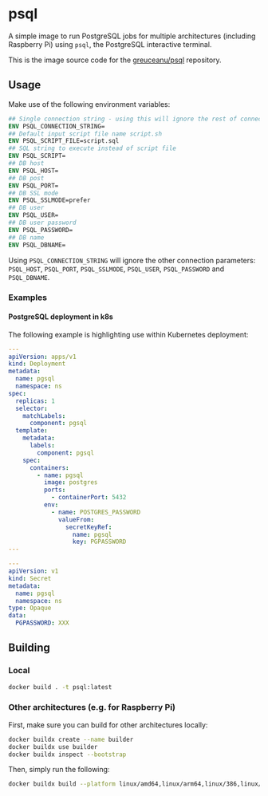 # psql

A simple image to run PostgreSQL jobs for multiple architectures (including Raspberry Pi) using ```psql```, the PostgreSQL interactive terminal.

This is the image source code for the [greuceanu/psql](https://hub.docker.com/r/greuceanu/psql) repository.

## Usage

Make use of the following environment variables:

```dockerfile
## Single connection string - using this will ignore the rest of connection parameters
ENV PSQL_CONNECTION_STRING=
## Default input script file name script.sh
ENV PSQL_SCRIPT_FILE=script.sql
## SQL string to execute instead of script file
ENV PSQL_SCRIPT=
## DB host
ENV PSQL_HOST=
## DB post
ENV PSQL_PORT=
## DB SSL mode
ENV PSQL_SSLMODE=prefer
## DB user
ENV PSQL_USER=
## DB user password
ENV PSQL_PASSWORD=
## DB name
ENV PSQL_DBNAME=
```

Using ```PSQL_CONNECTION_STRING``` will ignore the other connection parameters: ```PSQL_HOST```, ```PSQL_PORT```,
```PSQL_SSLMODE```, ```PSQL_USER```, ```PSQL_PASSWORD``` and ```PSQL_DBNAME```.

### Examples

#### PostgreSQL deployment in k8s

The following example is highlighting use within Kubernetes deployment:

```yaml
---
apiVersion: apps/v1
kind: Deployment
metadata:
  name: pgsql
  namespace: ns
spec:
  replicas: 1
  selector:
    matchLabels:
      component: pgsql
  template:
    metadata:
      labels:
        component: pgsql
    spec:
      containers:
        - name: pgsql
          image: postgres
          ports:
            - containerPort: 5432
          env:
            - name: POSTGRES_PASSWORD
              valueFrom:
                secretKeyRef:
                  name: pgsql
                  key: PGPASSWORD
---

---
apiVersion: v1
kind: Secret
metadata:
  name: pgsql
  namespace: ns
type: Opaque
data:
  PGPASSWORD: XXX
```

## Building

### Local

```bash
docker build . -t psql:latest
```

### Other architectures (e.g. for Raspberry Pi)

First, make sure you can build for other architectures locally:

```bash
docker buildx create --name builder
docker buildx use builder
docker buildx inspect --bootstrap
```

Then, simply run the following:

```bash
docker buildx build --platform linux/amd64,linux/arm64,linux/386,linux/arm/v7,linux/arm/v6 --build-arg ALPINE_VERSION=latest -t greuceanu/psql:latest .
```
